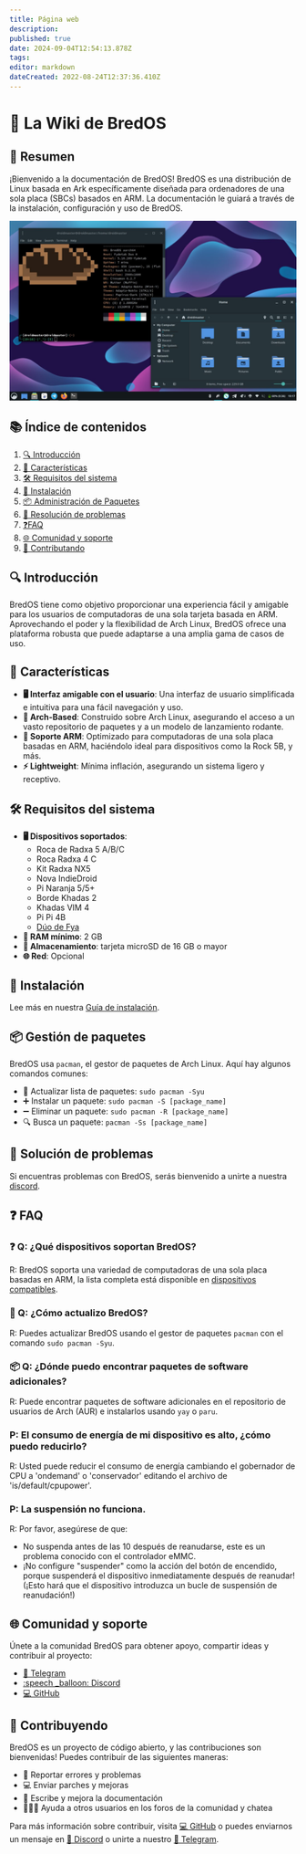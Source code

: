 ```yaml
---
title: Página web
description:
published: true
date: 2024-09-04T12:54:13.878Z
tags:
editor: markdown
dateCreated: 2022-08-24T12:37:36.410Z
---
```


# 🍞 La Wiki de BredOS

## 🌟 Resumen

¡Bienvenido a la documentación de BredOS! BredOS es una distribución de Linux basada en Ark específicamente diseñada para ordenadores de una sola placa (SBCs) basados en ARM.
La documentación le guiará a través de la instalación, configuración y uso de BredOS.

![](https://github.com/LinuxDroidMaster/Fydetab-Duo-DroidMaster-wiki/raw/main/Images/Linux/BredOS/preview.jpg)

## 📚 Índice de contenidos

1. [🔍 Introducción](#introduction)
2. [🚀 Características](#features)
3. [🛠️ Requisitos del sistema](#system-requirements)
4. [💽 Instalación](/installation)
5. [📦 Administración de Paquetes](#package-management)
6. [🐞 Resolución de problemas](#troubleshooting)
7. [❓FAQ](#faq)
8. [🌐 Comunidad y soporte](#community-and-support)
9. [🤝 Contributando](#contributing)

## 🔍 Introducción

BredOS tiene como objetivo proporcionar una experiencia fácil y amigable para los usuarios de computadoras de una sola tarjeta basada en ARM. Aprovechando el poder y la flexibilidad de Arch Linux, BredOS ofrece una plataforma robusta que puede adaptarse a una amplia gama de casos de uso.

## 🚀 Características

- **🖥️ Interfaz amigable con el usuario**: Una interfaz de usuario simplificada e intuitiva para una fácil navegación y uso.
- **🎯 Arch-Based**: Construido sobre Arch Linux, asegurando el acceso a un vasto repositorio de paquetes y a un modelo de lanzamiento rodante.
- **🔧 Soporte ARM**: Optimizado para computadoras de una sola placa basadas en ARM, haciéndolo ideal para dispositivos como la Rock 5B, y más.
- **⚡ Lightweight**: Mínima inflación, asegurando un sistema ligero y receptivo.

## 🛠️ Requisitos del sistema

- **🖥️ Dispositivos soportados**:
  - Roca de Radxa 5 A/B/C
  - Roca Radxa 4 C
  - Kit Radxa NX5
  - Nova IndieDroid
  - Pi Naranja 5/5+
  - Borde Khadas 2
  - Khadas VIM 4
  - Pi Pi 4B
  - [Dúo de Fya](https://github.com/LinuxDroidMaster/Fydetab-Duo-DroidMaster-wiki/blob/main/Documentation/Linux_distros/bredos.md)
- **🧠 RAM mínimo**: 2 GB
- **💾 Almacenamiento**: tarjeta microSD de 16 GB o mayor
- **🌐 Red**: Opcional

## 💽 Instalación

Lee más en nuestra [Guía de instalación](/installation).

## 📦 Gestión de paquetes

BredOS usa `pacman`, el gestor de paquetes de Arch Linux. Aquí hay algunos comandos comunes:

- 🔄 Actualizar lista de paquetes: `sudo pacman -Syu`
- ➕ Instalar un paquete: `sudo pacman -S [package_name]`
- ➖ Eliminar un paquete: `sudo pacman -R [package_name]`
- 🔍 Busca un paquete: `pacman -Ss [package_name]`

## 🐞 Solución de problemas

Si encuentras problemas con BredOS, serás bienvenido a unirte a nuestra [discord](https://discord.gg/jwhxuyKXaa).

## ❓ FAQ

### ❓ Q: ¿Qué dispositivos soportan BredOS?

R: BredOS soporta una variedad de computadoras de una sola placa basadas en ARM, la lista completa está disponible en [dispositivos compatibles](#system-requirements).

### 🔄 Q: ¿Cómo actualizo BredOS?

R: Puedes actualizar BredOS usando el gestor de paquetes `pacman` con el comando `sudo pacman -Syu`.

### 📦 Q: ¿Dónde puedo encontrar paquetes de software adicionales?

R: Puede encontrar paquetes de software adicionales en el repositorio de usuarios de Arch (AUR) e instalarlos usando `yay` o `paru`.

### P: El consumo de energía de mi dispositivo es alto, ¿cómo puedo reducirlo?

R: Usted puede reducir el consumo de energía cambiando el gobernador de CPU a 'ondemand' o 'conservador' editando el archivo de 'is/default/cpupower'.

### P: La suspensión no funciona.

R: Por favor, asegúrese de que:

- No suspenda antes de las 10 después de reanudarse, este es un problema conocido con el controlador eMMC.
- ¡No configure "suspender" como la acción del botón de encendido, porque suspenderá el dispositivo inmediatamente después de reanudar! (¡Esto hará que el dispositivo introduzca un bucle de suspensión de reanudación!)

## 🌐 Comunidad y soporte

Únete a la comunidad BredOS para obtener apoyo, compartir ideas y contribuir al proyecto:

- [📱 Telegram](https://t.me/bredoslinux)
- [:speech _balloon: Discord](https://discord.gg/jwhxuyKXaa)
- [💻 GitHub](http://github.com/BredOS)

## 🤝 Contribuyendo

BredOS es un proyecto de código abierto, y las contribuciones son bienvenidas! Puedes contribuir de las siguientes maneras:

- 🐛 Reportar errores y problemas
- 💻 Enviar parches y mejoras
- 📄 Escribe y mejora la documentación
- 🧑‍🤝‍🧑 Ayuda a otros usuarios en los foros de la comunidad y chatea

Para más información sobre contribuir, visita [💻 GitHub](http://github.com/BredOS) o puedes enviarnos un mensaje en [💬 Discord](https://discord.gg/jwhxuyKXaa) o unirte a nuestro [📱 Telegram](https://t.me/bredoslinux).
